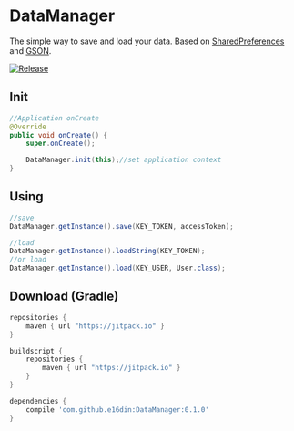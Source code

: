 # DataManager
The simple way to save and load your data. 
Based on [SharedPreferences](https://developer.android.com/reference/android/content/SharedPreferences.html) and [GSON](https://github.com/google/gson).

[![Release](https://jitpack.io/v/e16din/DataManager.svg)](https://jitpack.io/#e16din/DataManager)

## Init
```java
//Application onCreate
@Override
public void onCreate() {
    super.onCreate();

    DataManager.init(this);//set application context
}
```

## Using

```java
//save
DataManager.getInstance().save(KEY_TOKEN, accessToken);

//load
DataManager.getInstance().loadString(KEY_TOKEN);
//or load
DataManager.getInstance().load(KEY_USER, User.class);
```

## Download (Gradle)

```groovy
repositories {
    maven { url "https://jitpack.io" }
}

buildscript {
    repositories {
        maven { url "https://jitpack.io" }
    }
}

dependencies {
    compile 'com.github.e16din:DataManager:0.1.0'
}
